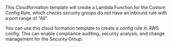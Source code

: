 This Cloudformation template will create a Lambda Function for the Custom Config Rule, which checks security groups do not have an inbound rule with a port range of "All".

You can use this cloud formation template to create a config rule in AWS config. This can enable compliance auditing, security analysis, and change management for the Security Group. 
